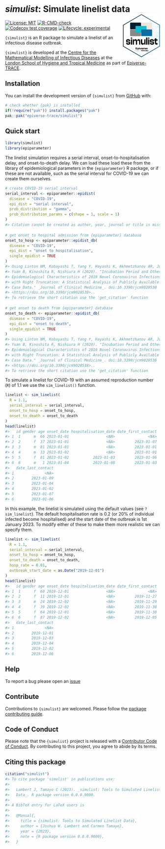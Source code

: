 
<!-- README.md is generated from README.Rmd. Please edit that file. -->
<!-- The code to render this README is stored in .github/workflows/render-readme.yaml -->
<!-- Variables marked with double curly braces will be transformed beforehand: -->
<!-- `packagename` is extracted from the DESCRIPTION file -->
<!-- `gh_repo` is extracted via a special environment variable in GitHub Actions -->

# *simulist*: Simulate linelist data <img src="man/figures/logo.svg" align="right" width="120" />

<!-- badges: start -->

[![License:
MIT](https://img.shields.io/badge/License-MIT-yellow.svg)](https://opensource.org/license/mit/)
[![R-CMD-check](https://github.com/epiverse-trace/simulist/actions/workflows/R-CMD-check.yaml/badge.svg)](https://github.com/epiverse-trace/simulist/actions/workflows/R-CMD-check.yaml)
[![Codecov test
coverage](https://codecov.io/gh/epiverse-trace/simulist/branch/main/graph/badge.svg)](https://app.codecov.io/gh/epiverse-trace/simulist?branch=main)
[![Lifecycle:
experimental](https://img.shields.io/badge/lifecycle-experimental-orange.svg)](https://lifecycle.r-lib.org/articles/stages.html#experimental)
<!-- badges: end -->

`{simulist}` is an R package to simulate a linelist of an infectious
disease outbreak.

`{simulist}` is developed at the [Centre for the Mathematical Modelling
of Infectious
Diseases](https://www.lshtm.ac.uk/research/centres/centre-mathematical-modelling-infectious-diseases)
at the [London School of Hygiene and Tropical
Medicine](https://www.lshtm.ac.uk/) as part of
[Epiverse-TRACE](https://data.org/initiatives/epiverse/).

## Installation

You can install the development version of `{simulist}` from
[GitHub](https://github.com/) with:

``` r
# check whether {pak} is installed
if(!require("pak")) install.packages("pak")
pak::pak("epiverse-trace/simulist")
```

## Quick start

``` r
library(simulist)
library(epiparameter)
```

The linelist simulation requires a serial interval,
onset-to-hospitalisation delay, and onset-to-death delay. We can load
these load these from the library of epidemiological parameters in the
`{epiparameter}` R package, or if these are not available, such as the
serial interval for COVID-19 we can create them ourselves.

``` r
# create COVID-19 serial interval
serial_interval <- epiparameter::epidist(
  disease = "COVID-19",
  epi_dist = "serial interval",
  prob_distribution = "gamma",
  prob_distribution_params = c(shape = 1, scale = 1)
)
#> Citation cannot be created as author, year, journal or title is missing

# get onset to hospital admission from {epiparameter} database
onset_to_hosp <- epiparameter::epidist_db(
  disease = "COVID-19",
  epi_dist = "onset to hospitalisation",
  single_epidist = TRUE
)
#> Using Linton NM, Kobayashi T, Yang Y, Hayashi K, Akhmetzhanov AR, Jung S,
#> Yuan B, Kinoshita R, Nishiura H (2020). "Incubation Period and Other
#> Epidemiological Characteristics of 2019 Novel Coronavirus Infections
#> with Right Truncation: A Statistical Analysis of Publicly Available
#> Case Data." _Journal of Clinical Medicine_. doi:10.3390/jcm9020538
#> <https://doi.org/10.3390/jcm9020538>.. 
#> To retrieve the short citation use the 'get_citation' function

# get onset to death from {epiparameter} database
onset_to_death <- epiparameter::epidist_db(
  disease = "COVID-19",
  epi_dist = "onset to death",
  single_epidist = TRUE
)
#> Using Linton NM, Kobayashi T, Yang Y, Hayashi K, Akhmetzhanov AR, Jung S,
#> Yuan B, Kinoshita R, Nishiura H (2020). "Incubation Period and Other
#> Epidemiological Characteristics of 2019 Novel Coronavirus Infections
#> with Right Truncation: A Statistical Analysis of Publicly Available
#> Case Data." _Journal of Clinical Medicine_. doi:10.3390/jcm9020538
#> <https://doi.org/10.3390/jcm9020538>.. 
#> To retrieve the short citation use the 'get_citation' function
```

To simulate a linelist for COVID-19 with an assumed reproduction number
(`R`) of 1.1 we use the `sim_linelist()` function.

``` r
linelist <- sim_linelist(
  R = 1.1,
  serial_interval = serial_interval,
  onset_to_hosp = onset_to_hosp,
  onset_to_death = onset_to_death
)
head(linelist)
#>   id gender age onset_date hospitalisation_date date_first_contact
#> 1  1      m  66 2023-01-01                 <NA>               <NA>
#> 2  2      f  37 2023-01-01                 <NA>         2023-01-07
#> 3  3      m  81 2023-01-01                 <NA>         2023-01-01
#> 4  4      m  33 2023-01-02                 <NA>         2023-01-01
#> 5  5      f  81 2023-01-02           2023-01-03         2023-01-06
#> 6  6      m   1 2023-01-04           2023-01-08         2023-01-03
#>   date_last_contact
#> 1              <NA>
#> 2        2023-01-09
#> 3        2023-01-04
#> 4        2023-01-02
#> 5        2023-01-07
#> 6        2023-01-06
```

In this example, the linelist is simulated using the default values (see
`?sim_linelist`). The default hospitalisation rate is 0.2 (or 20% of
individual infected become hospitalised) and the start date of the
outbreak is 1st January 2023. To modify either of these to make them
more realistic we can specify them.

``` r
linelist <- sim_linelist(
  R = 1.1,
  serial_interval = serial_interval,
  onset_to_hosp = onset_to_hosp,
  onset_to_death = onset_to_death,
  hosp_rate = 0.01,
  outbreak_start_date = as.Date("2019-12-01")
)
head(linelist)
#>   id gender age onset_date hospitalisation_date date_first_contact
#> 1  1      f  60 2019-12-01                 <NA>               <NA>
#> 2  2      f  11 2019-12-01                 <NA>         2019-11-27
#> 3  3      m  24 2019-12-02                 <NA>         2019-11-29
#> 4  4      f  39 2019-12-02                 <NA>         2019-11-30
#> 5  5      f  64 2019-12-01                 <NA>         2019-11-30
#> 6  6      f  87 2019-12-02                 <NA>         2019-12-05
#>   date_last_contact
#> 1              <NA>
#> 2        2019-12-01
#> 3        2019-12-03
#> 4        2019-12-04
#> 5        2019-12-02
#> 6        2019-12-06
```

## Help

To report a bug please open an
[issue](https://github.com/epiverse-trace/simulist/issues/new/choose)

## Contribute

Contributions to `{simulist}` are welcomed. Please follow the [package
contributing
guide](https://github.com/epiverse-trace/.github/blob/main/CONTRIBUTING.md).

## Code of Conduct

Please note that the `{simulist}` project is released with a
[Contributor Code of
Conduct](https://github.com/epiverse-trace/.github/blob/main/CODE_OF_CONDUCT.md).
By contributing to this project, you agree to abide by its terms.

## Citing this package

``` r
citation("simulist")
#> To cite package 'simulist' in publications use:
#> 
#>   Lambert J, Tamayo C (2023). _simulist: Tools to Simulated Linelist
#>   Data_. R package version 0.0.0.9000.
#> 
#> A BibTeX entry for LaTeX users is
#> 
#>   @Manual{,
#>     title = {simulist: Tools to Simulated Linelist Data},
#>     author = {Joshua W. Lambert and Carmen Tamayo},
#>     year = {2023},
#>     note = {R package version 0.0.0.9000},
#>   }
```
